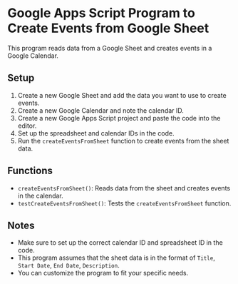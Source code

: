 # Google Apps Script Program to Create Events from Google Sheet

This program reads data from a Google Sheet and creates events in a Google Calendar.

## Setup

1. Create a new Google Sheet and add the data you want to use to create events.
2. Create a new Google Calendar and note the calendar ID.
3. Create a new Google Apps Script project and paste the code into the editor.
4. Set up the spreadsheet and calendar IDs in the code.
5. Run the `createEventsFromSheet` function to create events from the sheet data.

## Functions

* `createEventsFromSheet()`: Reads data from the sheet and creates events in the calendar.
* `testCreateEventsFromSheet()`: Tests the `createEventsFromSheet` function.

## Notes

* Make sure to set up the correct calendar ID and spreadsheet ID in the code.
* This program assumes that the sheet data is in the format of `Title`, `Start Date`, `End Date`, `Description`.
* You can customize the program to fit your specific needs.